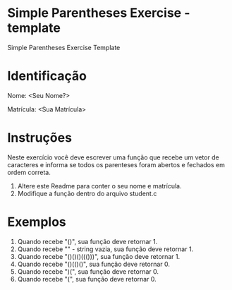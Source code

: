 # Simple Parentheses Exercise - template
Simple Parentheses Exercise Template

# Identificação
Nome: <Seu Nome?>

Matrícula: <Sua Matrícula>

# Instruções
Neste exercício você deve escrever uma função que recebe um vetor de caracteres e informa se todos os parenteses foram abertos e fechados em ordem correta.

1. Altere este Readme para conter o seu nome e matrícula.
2. Modifique a função dentro do arquivo student.c

# Exemplos
1. Quando recebe "()", sua função deve retornar 1.
2. Quando recebe "" - string vazia, sua função deve retornar 1.
3. Quando recebe "()()()((()))", sua função deve retornar 1.
4. Quando recebe "()(()()", sua função deve retornar 0.
5. Quando recebe ")(", sua função deve retornar 0.
6. Quando recebe "(", sua função deve retornar 0.

